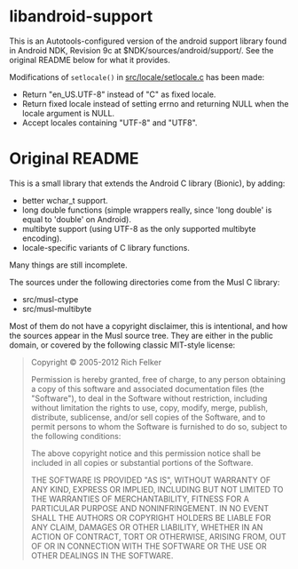 libandroid-support
==================
This is an Autotools-configured version of the android support library found
in Android NDK, Revision 9c at $NDK/sources/android/support/. See the original
README below for what it provides.

Modifications of `setlocale()` in [src/locale/setlocale.c](src/locale/setlocale.c)
has been made:

- Return "en_US.UTF-8" instead of "C" as fixed locale.
- Return fixed locale instead of setting errno and returning NULL when the locale argument is NULL.
- Accept locales containing "UTF-8" and "UTF8".

Original README
==================
This is a small library that extends the Android C library (Bionic),
by adding:

- better wchar_t support.
- long double functions (simple wrappers really, since 'long double' is
  equal to 'double' on Android).
- multibyte support (using UTF-8 as the only supported multibyte encoding).
- locale-specific variants of C library functions.

Many things are still incomplete.

The sources under the following directories come from the Musl C library:

- src/musl-ctype
- src/musl-multibyte

Most of them do not have a copyright disclaimer, this is intentional,
and how the sources appear in the Musl source tree. They are either in
the public domain, or covered by the following classic
MIT-style license:

>  Copyright © 2005-2012 Rich Felker
>
>  Permission is hereby granted, free of charge, to any person obtaining
>  a copy of this software and associated documentation files (the
>  "Software"), to deal in the Software without restriction, including
>  without limitation the rights to use, copy, modify, merge, publish,
>  distribute, sublicense, and/or sell copies of the Software, and to
>  permit persons to whom the Software is furnished to do so, subject to
>  the following conditions:
>
>  The above copyright notice and this permission notice shall be
>  included in all copies or substantial portions of the Software.
>
>  THE SOFTWARE IS PROVIDED "AS IS", WITHOUT WARRANTY OF ANY KIND,
>  EXPRESS OR IMPLIED, INCLUDING BUT NOT LIMITED TO THE WARRANTIES OF
>  MERCHANTABILITY, FITNESS FOR A PARTICULAR PURPOSE AND NONINFRINGEMENT.
>  IN NO EVENT SHALL THE AUTHORS OR COPYRIGHT HOLDERS BE LIABLE FOR ANY
>  CLAIM, DAMAGES OR OTHER LIABILITY, WHETHER IN AN ACTION OF CONTRACT,
>  TORT OR OTHERWISE, ARISING FROM, OUT OF OR IN CONNECTION WITH THE
>  SOFTWARE OR THE USE OR OTHER DEALINGS IN THE SOFTWARE.
